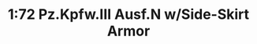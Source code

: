 ---
layout: product
title: "1:72 Pz.Kpfw.III Ausf.N w/Side-Skirt Armor"
price: "3500" 
desc: "Maketa"
img_path: "/assets/img/DRA7407.webp"
brand: "Dragon"
available: false
special_offer: false
new: false
soon: false
cat: "010000"
subcat: "010600"
subsubcat: "0N/A"
sifra: "DRA7407"
popular: false
---